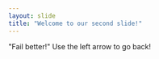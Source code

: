 ```yaml
---
layout: slide
title: "Welcome to our second slide!"
---
```

"Fail better!"
Use the left arrow to go back!


